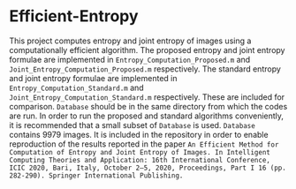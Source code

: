 # Efficient-Entropy
This project computes entropy and joint entropy of images using a computationally efficient algorithm.
The proposed entropy and joint entropy formulae are implemented in `Entropy_Computation_Proposed.m` and `Joint_Entropy_Computation_Proposed.m` respectively.
The standard entropy and joint entropy formulae are implemented in `Entropy_Computation_Standard.m` and `Joint_Entropy_Computation_Standard.m` respectively. These are included for comparison.
`Database` should be in the same directory from which the codes are run. In order to run the proposed and standard algorithms conveniently, it is recommended that a
small subset of `Database` is used. `Database` contains 9979 images. It is included in the repository in order to enable reproduction of the results reported in the paper `An Efficient Method for Computation of Entropy and Joint Entropy of Images. In Intelligent Computing Theories and Application: 16th International Conference, ICIC 2020, Bari, Italy, October 2–5, 2020, Proceedings, Part I 16 (pp. 282-290). Springer International Publishing.`
